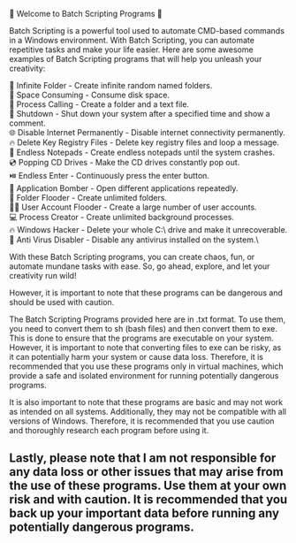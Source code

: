 🎉 Welcome to Batch Scripting Programs 🚀

Batch Scripting is a powerful tool used to automate CMD-based commands in a Windows environment. With Batch Scripting, you can automate repetitive tasks and make your life easier. Here are some awesome examples of Batch Scripting programs that will help you unleash your creativity:

📂 Infinite Folder - Create infinite random named folders.\
💾 Space Consuming - Consume disk space.\
📝 Process Calling - Create a folder and a text file.\
🛑 Shutdown - Shut down your system after a specified time and show a comment.\
🌐 Disable Internet Permanently - Disable internet connectivity permanently.\
🔥 Delete Key Registry Files - Delete key registry files and loop a message.\
📝 Endless Notepads - Create endless notepads until the system crashes.\
💿 Popping CD Drives - Make the CD drives constantly pop out.\
⏯️ Endless Enter - Continuously press the enter button.\
🚀 Application Bomber - Open different applications repeatedly.\
📂 Folder Flooder - Create unlimited folders.\
👨‍💼 User Account Flooder - Create a large number of user accounts.\
💻 Process Creator - Create unlimited background processes.\
🔥 Windows Hacker - Delete your whole C:\ drive and make it unrecoverable.\
🚫 Anti Virus Disabler - Disable any antivirus installed on the system.\

With these Batch Scripting programs, you can create chaos, fun, or automate mundane tasks with ease. So, go ahead, explore, and let your creativity run wild!

However, it is important to note that these programs can be dangerous and should be used with caution.

The Batch Scripting Programs provided here are in .txt format. To use them, you need to convert them to sh (bash files) and then convert them to exe. This is done to ensure that the programs are executable on your system. However, it is important to note that converting files to exe can be risky, as it can potentially harm your system or cause data loss. Therefore, it is recommended that you use these programs only in virtual machines, which provide a safe and isolated environment for running potentially dangerous programs.

It is also important to note that these programs are basic and may not work as intended on all systems. Additionally, they may not be compatible with all versions of Windows. Therefore, it is recommended that you use caution and thoroughly research each program before using it.

## Lastly, please note that I am not responsible for any data loss or other issues that may arise from the use of these programs. Use them at your own risk and with caution. It is recommended that you back up your important data before running any potentially dangerous programs.
